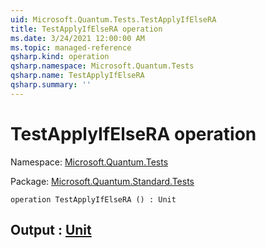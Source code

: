 ```yaml
---
uid: Microsoft.Quantum.Tests.TestApplyIfElseRA
title: TestApplyIfElseRA operation
ms.date: 3/24/2021 12:00:00 AM
ms.topic: managed-reference
qsharp.kind: operation
qsharp.namespace: Microsoft.Quantum.Tests
qsharp.name: TestApplyIfElseRA
qsharp.summary: ''
---
```


# TestApplyIfElseRA operation

Namespace: [Microsoft.Quantum.Tests](xref:Microsoft.Quantum.Tests)

Package: [Microsoft.Quantum.Standard.Tests](https://nuget.org/packages/Microsoft.Quantum.Standard.Tests)




```qsharp
operation TestApplyIfElseRA () : Unit
```


## Output : [Unit](xref:microsoft.quantum.lang-ref.unit)

